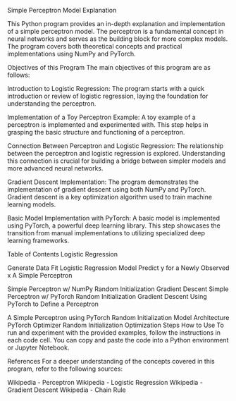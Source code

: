 Simple Perceptron Model Explanation

This Python program provides an in-depth explanation and implementation of a simple perceptron model. The perceptron is a fundamental concept in neural networks and serves as the building block for more complex models. The program covers both theoretical concepts and practical implementations using NumPy and PyTorch.

Objectives of this Program
The main objectives of this program are as follows:

Introduction to Logistic Regression: The program starts with a quick introduction or review of logistic regression, laying the foundation for understanding the perceptron.

Implementation of a Toy Perceptron Example: A toy example of a perceptron is implemented and experimented with. This step helps in grasping the basic structure and functioning of a perceptron.

Connection Between Perceptron and Logistic Regression: The relationship between the perceptron and logistic regression is explored. Understanding this connection is crucial for building a bridge between simpler models and more advanced neural networks.

Gradient Descent Implementation: The program demonstrates the implementation of gradient descent using both NumPy and PyTorch. Gradient descent is a key optimization algorithm used to train machine learning models.

Basic Model Implementation with PyTorch: A basic model is implemented using PyTorch, a powerful deep learning library. This step showcases the transition from manual implementations to utilizing specialized deep learning frameworks.

Table of Contents
Logistic Regression

Generate Data
Fit Logistic Regression Model
Predict y for a Newly Observed x
A Simple Perceptron

Simple Perceptron w/ NumPy
Random Initialization
Gradient Descent
Simple Perceptron w/ PyTorch
Random Initialization
Gradient Descent
Using PyTorch to Define a Perceptron

A Simple Perceptron using PyTorch
Random Initialization
Model Architecture
PyTorch Optimizer
Random Initialization
Optimization Steps
How to Use
To run and experiment with the provided examples, follow the instructions in each code cell. You can copy and paste the code into a Python environment or Jupyter Notebook.

References
For a deeper understanding of the concepts covered in this program, refer to the following sources:

Wikipedia - Perceptron
Wikipedia - Logistic Regression
Wikipedia - Gradient Descent
Wikipedia - Chain Rule
